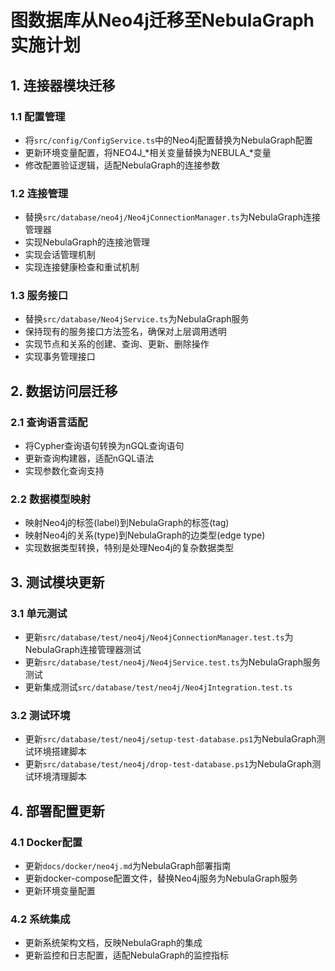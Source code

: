 # 图数据库从Neo4j迁移至NebulaGraph实施计划

## 1. 连接器模块迁移

### 1.1 配置管理
- 将`src/config/ConfigService.ts`中的Neo4j配置替换为NebulaGraph配置
- 更新环境变量配置，将NEO4J_*相关变量替换为NEBULA_*变量
- 修改配置验证逻辑，适配NebulaGraph的连接参数

### 1.2 连接管理
- 替换`src/database/neo4j/Neo4jConnectionManager.ts`为NebulaGraph连接管理器
- 实现NebulaGraph的连接池管理
- 实现会话管理机制
- 实现连接健康检查和重试机制

### 1.3 服务接口
- 替换`src/database/Neo4jService.ts`为NebulaGraph服务
- 保持现有的服务接口方法签名，确保对上层调用透明
- 实现节点和关系的创建、查询、更新、删除操作
- 实现事务管理接口

## 2. 数据访问层迁移

### 2.1 查询语言适配
- 将Cypher查询语句转换为nGQL查询语句
- 更新查询构建器，适配nGQL语法
- 实现参数化查询支持

### 2.2 数据模型映射
- 映射Neo4j的标签(label)到NebulaGraph的标签(tag)
- 映射Neo4j的关系(type)到NebulaGraph的边类型(edge type)
- 实现数据类型转换，特别是处理Neo4j的复杂数据类型

## 3. 测试模块更新

### 3.1 单元测试
- 更新`src/database/test/neo4j/Neo4jConnectionManager.test.ts`为NebulaGraph连接管理器测试
- 更新`src/database/test/neo4j/Neo4jService.test.ts`为NebulaGraph服务测试
- 更新集成测试`src/database/test/neo4j/Neo4jIntegration.test.ts`

### 3.2 测试环境
- 更新`src/database/test/neo4j/setup-test-database.ps1`为NebulaGraph测试环境搭建脚本
- 更新`src/database/test/neo4j/drop-test-database.ps1`为NebulaGraph测试环境清理脚本

## 4. 部署配置更新

### 4.1 Docker配置
- 更新`docs/docker/neo4j.md`为NebulaGraph部署指南
- 更新docker-compose配置文件，替换Neo4j服务为NebulaGraph服务
- 更新环境变量配置

### 4.2 系统集成
- 更新系统架构文档，反映NebulaGraph的集成
- 更新监控和日志配置，适配NebulaGraph的监控指标